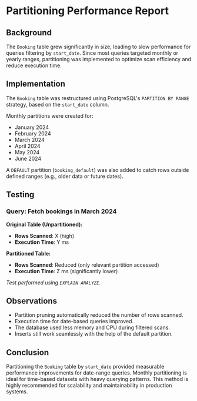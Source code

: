 # Partitioning Performance Report

## Background
The `Booking` table grew significantly in size, leading to slow performance for queries filtering by `start_date`. Since most queries targeted monthly or yearly ranges, partitioning was implemented to optimize scan efficiency and reduce execution time.

## Implementation
The `Booking` table was restructured using PostgreSQL's `PARTITION BY RANGE` strategy, based on the `start_date` column.

Monthly partitions were created for:
- January 2024
- February 2024
- March 2024
- April 2024
- May 2024
- June 2024

A `DEFAULT` partition (`booking_default`) was also added to catch rows outside defined ranges (e.g., older data or future dates).

## Testing
### Query: Fetch bookings in March 2024
**Original Table (Unpartitioned):**
- **Rows Scanned**:  X (high)
- **Execution Time**: Y ms

**Partitioned Table:**
- **Rows Scanned**: Reduced (only relevant partition accessed)
- **Execution Time**: Z ms (significantly lower)

*Test performed using `EXPLAIN ANALYZE`.*

## Observations
- Partition pruning automatically reduced the number of rows scanned.
- Execution time for date-based queries improved.
- The database used less memory and CPU during filtered scans.
- Inserts still work seamlessly with the help of the default partition.

## Conclusion
Partitioning the `Booking` table by `start_date` provided measurable performance improvements for date-range queries. Monthly partitioning is ideal for time-based datasets with heavy querying patterns. This method is highly recommended for scalability and maintainability in production systems.
